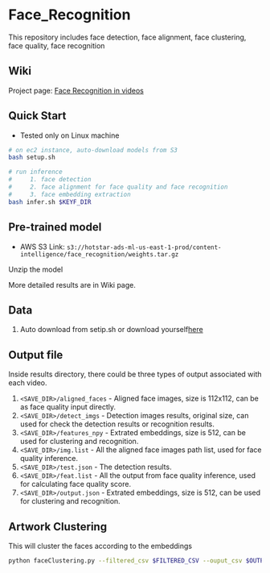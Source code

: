 # Face_Recognition
This repository includes face detection, face alignment, face clustering, face quality, face recognition


## Wiki 
Project page: 
[Face Recognition in videos](https://hotstar.atlassian.net/wiki/spaces/HP2/pages/3565977601/Face+Recognition+in+Videos)

## Quick Start
* Tested only on Linux machine
```bash
# on ec2 instance, auto-download models from S3
bash setup.sh

# run inference
#     1. face detection 
#     2. face alignment for face quality and face recognition
#     3. face embedding extraction
bash infer.sh $KEYF_DIR
```

## Pre-trained model 
* AWS S3 Link: ```s3://hotstar-ads-ml-us-east-1-prod/content-intelligence/face_recognition/weights.tar.gz```

Unzip the model 

More detailed results are in Wiki page.

## Data 
1. Auto download from setip.sh or download yourself[here](s3://hotstar-ads-ml-us-east-1-prod/content-intelligence/face_recognition/test_set.tar.gz) 
    

## Output file
Inside results directory, there could be three types of output associated with each video. 
1. ```<SAVE_DIR>/aligned_faces``` - Aligned face images, size is 112x112, can be as face quality input directly.
2. ```<SAVE_DIR>/detect_imgs``` - Detection images results, original size, can used for check the detection results or recognition results. 
3. ```<SAVE_DIR>/features_npy``` - Extrated embeddings, size is 512, can be used for clustering and recognition.
4. ```<SAVE_DIR>/img.list``` - All the aligned face images path list, used for face quality inference.
5. ```<SAVE_DIR>/test.json``` - The detection results.
6. ```<SAVE_DIR>/feat.list``` - All the output from face quality inference, used for calculating face quality score.
7. ```<SAVE_DIR>/output.json``` - Extrated embeddings, size is 512, can be used for clustering and recognition.


## Artwork Clustering
This will cluster the faces according to the embeddings
```bash
python faceClustering.py --filtered_csv $FILTERED_CSV --ouput_csv $OUTPUT_CSV --output_cluster_imgs $OUTPUT_CLUSTER_IMGS
```

